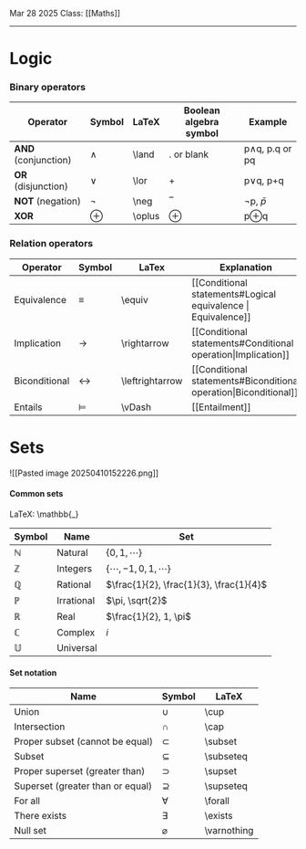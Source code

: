 Mar 28 2025
Class: [[Maths]]
- - -
# Logic
### Binary operators

| Operator              | Symbol   | LaTeX  | Boolean algebra symbol | Example        |
| --------------------- | -------- | ------ | ---------------------- | -------------- |
| **AND** (conjunction) | $\land$  | \land  | . or blank             | p∧q, p.q or pq |
| **OR** (disjunction)  | $\lor$   | \lor   | +                      | p∨q, p+q       |
| **NOT** (negation)    | $\neg$   | \neg   | ‾                      | ¬p, $\bar{p}$  |
| **XOR**               | $\oplus$ | \oplus | $\oplus$               | p$\oplus$q     |

### Relation operators
| Operator      | Symbol            | LaTex           | Explanation                                                       |
| ------------- | ----------------- | --------------- | ----------------------------------------------------------------- |
| Equivalence   | $\equiv$          | \equiv          | [[Conditional statements#Logical equivalence \| Equivalence]]     |
| Implication   | $\rightarrow$     | \rightarrow     | [[Conditional statements#Conditional operation\|Implication]]     |
| Biconditional | $\leftrightarrow$ | \leftrightarrow | [[Conditional statements#Biconditional operation\|Biconditional]] |
| Entails       | $\vDash$          | \vDash          | [[Entailment]]                                                    |

# Sets
![[Pasted image 20250410152226.png]]
#### Common sets
LaTeX: \mathbb{_}

| Symbol       | Name       | Set                                     |
| ------------ | ---------- | --------------------------------------- |
| $\mathbb{N}$ | Natural    | $\{0, 1, \cdots \}$                     |
| $\mathbb{Z}$ | Integers   | $\{\cdots, -1, 0, 1, \cdots \}$         |
| $\mathbb{Q}$ | Rational   | $\frac{1}{2}, \frac{1}{3}, \frac{1}{4}$ |
| $\mathbb{P}$ | Irrational | $\pi, \sqrt{2}$                         |
| $\mathbb{R}$ | Real       | $\frac{1}{2}, 1, \pi$                   |
| $\mathbb{C}$ | Complex    | $i$                                     |
| $\mathbb U$  | Universal  |                                         |

#### Set notation

| Name                             | Symbol        | LaTeX       |
| -------------------------------- | ------------- | ----------- |
| Union                            | $\cup$        | \cup        |
| Intersection                     | $\cap$        | \cap        |
| Proper subset (cannot be equal)  | $\subset$     | \subset     |
| Subset                           | $\subseteq$   | \subseteq   |
| Proper superset (greater than)   | $\supset$     | \supset     |
| Superset (greater than or equal) | $\supseteq$   | \supseteq   |
| For all                          | $\forall$     | \forall     |
| There exists                     | $\exists$     | \exists     |
| Null set                         | $\varnothing$ | \varnothing |
